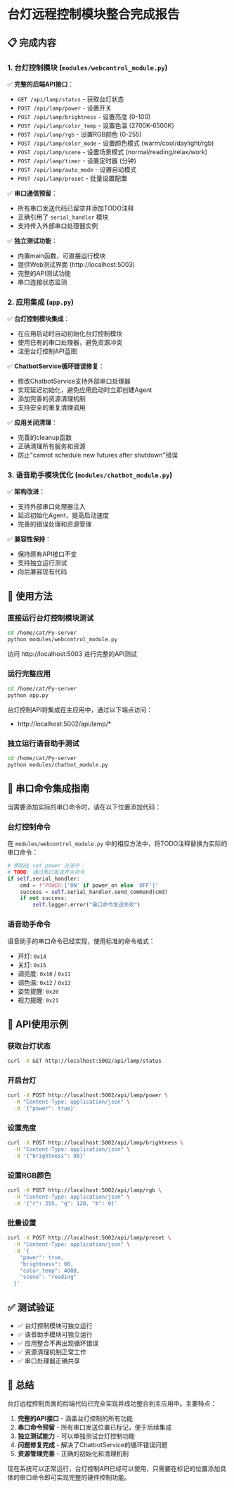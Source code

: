 # 台灯远程控制模块整合完成报告

## 📋 完成内容

### 1. 台灯控制模块 (`modules/webcontrol_module.py`)
✅ **完整的后端API接口**：
- `GET /api/lamp/status` - 获取台灯状态
- `POST /api/lamp/power` - 设置开关
- `POST /api/lamp/brightness` - 设置亮度 (0-100)
- `POST /api/lamp/color_temp` - 设置色温 (2700K-6500K)
- `POST /api/lamp/rgb` - 设置RGB颜色 (0-255)
- `POST /api/lamp/color_mode` - 设置颜色模式 (warm/cool/daylight/rgb)
- `POST /api/lamp/scene` - 设置场景模式 (normal/reading/relax/work)
- `POST /api/lamp/timer` - 设置定时器 (分钟)
- `POST /api/lamp/auto_mode` - 设置自动模式
- `POST /api/lamp/preset` - 批量设置配置

✅ **串口通信预留**：
- 所有串口发送代码已留空并添加TODO注释
- 正确引用了 `serial_handler` 模块
- 支持传入外部串口处理器实例

✅ **独立测试功能**：
- 内置main函数，可直接运行模块
- 提供Web测试界面 (http://localhost:5003)
- 完整的API测试功能
- 串口连接状态监测

### 2. 应用集成 (`app.py`)
✅ **台灯控制模块集成**：
- 在应用启动时自动初始化台灯控制模块
- 使用已有的串口处理器，避免资源冲突
- 注册台灯控制API蓝图

✅ **ChatbotService循环错误修复**：
- 修改ChatbotService支持外部串口处理器
- 实现延迟初始化，避免应用启动时立即创建Agent
- 添加完善的资源清理机制
- 支持安全的重复清理调用

✅ **应用关闭清理**：
- 完善的cleanup函数
- 正确清理所有服务和资源
- 防止"cannot schedule new futures after shutdown"错误

### 3. 语音助手模块优化 (`modules/chatbot_module.py`)
✅ **架构改进**：
- 支持外部串口处理器注入
- 延迟初始化Agent，提高启动速度
- 完善的错误处理和资源管理

✅ **兼容性保持**：
- 保持原有API接口不变
- 支持独立运行测试
- 向后兼容现有代码

## 🚀 使用方法

### 直接运行台灯控制模块测试
```bash
cd /home/cat/Py-server
python modules/webcontrol_module.py
```
访问 http://localhost:5003 进行完整的API测试

### 运行完整应用
```bash
cd /home/cat/Py-server
python app.py
```
台灯控制API将集成在主应用中，通过以下端点访问：
- http://localhost:5002/api/lamp/*

### 独立运行语音助手测试
```bash
cd /home/cat/Py-server
python modules/chatbot_module.py
```

## 🔧 串口命令集成指南

当需要添加实际的串口命令时，请在以下位置添加代码：

### 台灯控制命令
在 `modules/webcontrol_module.py` 中的相应方法中，将TODO注释替换为实际的串口命令：

```python
# 例如在 set_power 方法中：
# TODO: 通过串口发送开关命令
if self.serial_handler:
    cmd = f"POWER:{'ON' if power_on else 'OFF'}"
    success = self.serial_handler.send_command(cmd)
    if not success:
        self.logger.error("串口命令发送失败")
```

### 语音助手命令
语音助手的串口命令已经实现，使用标准的命令格式：
- 开灯: `0x14`
- 关灯: `0x15`
- 调亮度: `0x10` / `0x11`
- 调色温: `0x12` / `0x13`
- 姿势提醒: `0x20`
- 视力提醒: `0x21`

## 📝 API使用示例

### 获取台灯状态
```bash
curl -X GET http://localhost:5002/api/lamp/status
```

### 开启台灯
```bash
curl -X POST http://localhost:5002/api/lamp/power \
  -H "Content-Type: application/json" \
  -d '{"power": true}'
```

### 设置亮度
```bash
curl -X POST http://localhost:5002/api/lamp/brightness \
  -H "Content-Type: application/json" \
  -d '{"brightness": 80}'
```

### 设置RGB颜色
```bash
curl -X POST http://localhost:5002/api/lamp/rgb \
  -H "Content-Type: application/json" \
  -d '{"r": 255, "g": 128, "b": 0}'
```

### 批量设置
```bash
curl -X POST http://localhost:5002/api/lamp/preset \
  -H "Content-Type: application/json" \
  -d '{
    "power": true,
    "brightness": 80,
    "color_temp": 4000,
    "scene": "reading"
  }'
```

## ✅ 测试验证

- ✅ 台灯控制模块可独立运行
- ✅ 语音助手模块可独立运行
- ✅ 应用整合不再出现循环错误
- ✅ 资源清理机制正常工作
- ✅ 串口处理器正确共享

## 🎯 总结

台灯远程控制页面的后端代码已完全实现并成功整合到主应用中。主要特点：

1. **完整的API接口** - 涵盖台灯控制的所有功能
2. **串口命令预留** - 所有串口发送位置已标记，便于后续集成
3. **独立测试能力** - 可以单独测试台灯控制功能
4. **问题修复完成** - 解决了ChatbotService的循环错误问题
5. **资源管理完善** - 正确的初始化和清理机制

现在系统可以正常运行，台灯控制API已经可以使用，只需要在标记的位置添加具体的串口命令即可实现完整的硬件控制功能。
